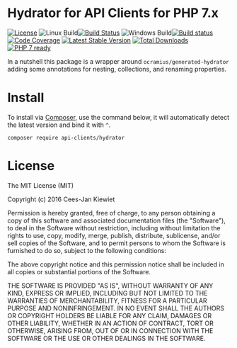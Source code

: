 # Hydrator for API Clients for PHP 7.x

[![License](https://poser.pugx.org/api-clients/hydrator/license.png)](https://packagist.org/packages/api-clients/hydrator)
![Linux Build](https://blog.wyrihaximus.net/images/linux-logo-icon-20.png)[![Build Status](https://travis-ci.org/php-api-clients/hydrator.svg?branch=master)](https://travis-ci.org/php-api-clients/hydrator)
![Windows Build](https://blog.wyrihaximus.net/images/windows-logo-icon-20.png)[![Build status](https://ci.appveyor.com/api/projects/status/jp1hmn4wrcjnnwpl?svg=true)](https://ci.appveyor.com/project/WyriHaximus/hydrator)
[![Code Coverage](https://scrutinizer-ci.com/g/php-api-clients/hydrator/badges/coverage.png?b=master)](https://scrutinizer-ci.com/g/php-api-clients/hydrator/?branch=master)
[![Latest Stable Version](https://poser.pugx.org/api-clients/hydrator/v/stable.png)](https://packagist.org/packages/api-clients/hydrator)
[![Total Downloads](https://poser.pugx.org/api-clients/hydrator/downloads.png)](https://packagist.org/packages/api-clients/hydrator/stats)
[![PHP 7 ready](http://php7ready.timesplinter.ch/php-api-clients/hydrator/badge.svg)](https://travis-ci.org/php-api-clients/hydrator)

In a nutshell this package is a wrapper around `ocramius/generated-hydrator` adding some annotations for nesting, collections, and renaming properties.

# Install

To install via [Composer](http://getcomposer.org/), use the command below, it will automatically detect the latest version and bind it with `^`.

```
composer require api-clients/hydrator
```

# License

The MIT License (MIT)

Copyright (c) 2016 Cees-Jan Kiewiet

Permission is hereby granted, free of charge, to any person obtaining a copy
of this software and associated documentation files (the "Software"), to deal
in the Software without restriction, including without limitation the rights
to use, copy, modify, merge, publish, distribute, sublicense, and/or sell
copies of the Software, and to permit persons to whom the Software is
furnished to do so, subject to the following conditions:

The above copyright notice and this permission notice shall be included in all
copies or substantial portions of the Software.

THE SOFTWARE IS PROVIDED "AS IS", WITHOUT WARRANTY OF ANY KIND, EXPRESS OR
IMPLIED, INCLUDING BUT NOT LIMITED TO THE WARRANTIES OF MERCHANTABILITY,
FITNESS FOR A PARTICULAR PURPOSE AND NONINFRINGEMENT. IN NO EVENT SHALL THE
AUTHORS OR COPYRIGHT HOLDERS BE LIABLE FOR ANY CLAIM, DAMAGES OR OTHER
LIABILITY, WHETHER IN AN ACTION OF CONTRACT, TORT OR OTHERWISE, ARISING FROM,
OUT OF OR IN CONNECTION WITH THE SOFTWARE OR THE USE OR OTHER DEALINGS IN THE
SOFTWARE.
